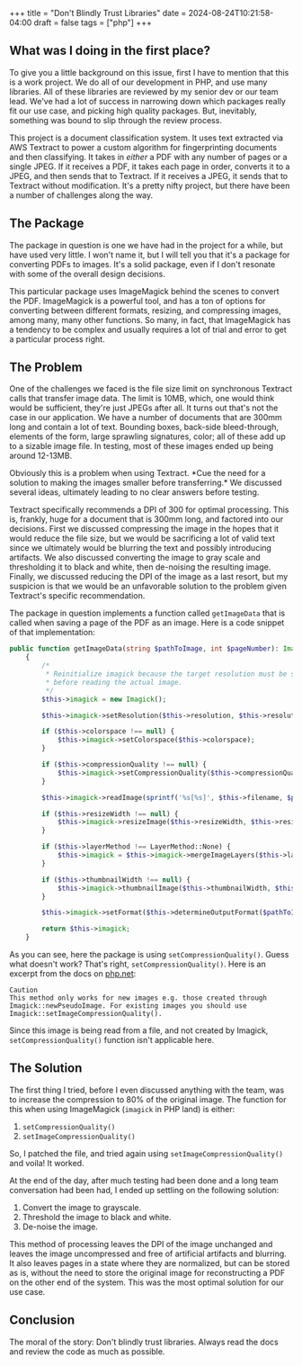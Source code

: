 +++
title = "Don't Blindly Trust Libraries"
date = 2024-08-24T10:21:58-04:00
draft = false
tags = ["php"]
+++

## What was I doing in the first place?

To give you a little background on this issue, first I have to mention that
this is a work project. We do all of our development in PHP, and use many
libraries. All of these libraries are reviewed by my senior
dev or our team lead. We've had a lot of success in narrowing down which
packages really fit our use case, and picking high quality packages.
But, inevitably, something was bound to slip through the review process.

This project is a document classification system. It uses text extracted via
AWS Textract to power a custom algorithm for fingerprinting documents and then
classifying. It takes in _either_ a PDF with any number of pages or a single JPEG.
If it receives a PDF, it takes each page in order, converts it to a JPEG, and
then sends that to Textract. If it receives a JPEG, it sends that to Textract
without modification.
It's a pretty nifty project, but there have been a number of challenges along
the way.

## The Package

The package in question is one we have had in the project for a while, but have
used very little. I won't name it, but I will tell you that it's a package for
converting PDFs to images. It's a solid package, even if I don't resonate with
some of the overall design decisions.

This particular package uses ImageMagick behind the scenes to convert the PDF.
ImageMagick is a powerful tool, and has a ton of options for converting between
different formats, resizing, and compressing images, among many, many other
functions. So many, in fact, that ImageMagick has a tendency to be complex and
usually requires a lot of trial and error to get a particular process right.

## The Problem

One of the challenges we faced is the file size limit on synchronous Textract calls
that transfer image data. The limit is 10MB, which, one would think would
be sufficient, they're just JPEGs after all. It turns out that's not the case in
our application. We have a number of documents that are 300mm long and contain a
lot of text. Bounding boxes, back-side bleed-through, elements of the form,
large sprawling signatures, color; all of these add up to a sizable image file.
In testing, most of these images ended up being around 12-13MB.

Obviously this is a problem when using Textract. \*Cue the need for a solution to
making the images smaller before transferring.\* We discussed
several ideas, ultimately leading to no clear answers before testing.

Textract specifically recommends a DPI of 300 for optimal processing. This is,
frankly, huge for a document that is 300mm long, and factored into our
decisions. First we discussed compressing the image in the hopes that it would
reduce the file size, but we would be sacrificing a lot of valid text since we
ultimately would be blurring the text and possibly introducing artifacts. We
also discussed converting the image to gray scale and thresholding it to black
and white, then de-noising the resulting image. Finally, we discussed reducing
the DPI of the image as a last resort, but my suspicion is that we would be an
unfavorable solution to the problem given Textract's specific recommendation.

The package in question implements a function called `getImageData` that is called when
saving a page of the PDF as an image.
Here is a code snippet of that implementation:

```php
public function getImageData(string $pathToImage, int $pageNumber): Imagick
    {
        /*
         * Reinitialize imagick because the target resolution must be set
         * before reading the actual image.
         */
        $this->imagick = new Imagick();

        $this->imagick->setResolution($this->resolution, $this->resolution);

        if ($this->colorspace !== null) {
            $this->imagick->setColorspace($this->colorspace);
        }

        if ($this->compressionQuality !== null) {
            $this->imagick->setCompressionQuality($this->compressionQuality);
        }

        $this->imagick->readImage(sprintf('%s[%s]', $this->filename, $pageNumber - 1));

        if ($this->resizeWidth !== null) {
            $this->imagick->resizeImage($this->resizeWidth, $this->resizeHeight ?? 0, Imagick::FILTER_POINT, 0);
        }

        if ($this->layerMethod !== LayerMethod::None) {
            $this->imagick = $this->imagick->mergeImageLayers($this->layerMethod->value);
        }

        if ($this->thumbnailWidth !== null) {
            $this->imagick->thumbnailImage($this->thumbnailWidth, $this->thumbnailHeight ?? 0);
        }

        $this->imagick->setFormat($this->determineOutputFormat($pathToImage)->value);

        return $this->imagick;
    }
```

As you can see, here the package is using `setCompressionQuality()`. Guess what
doesn't work? That's right, `setCompressionQuality()`. Here is an excerpt from
the docs on [php.net](https://www.php.net/manual/en/imagick.setcompressionquality.php):

```plaintext
Caution
This method only works for new images e.g. those created through Imagick::newPseudoImage. For existing images you should use Imagick::setImageCompressionQuality().
```

Since this image is being read from a file, and not created by Imagick,
`setCompressionQuality()` function isn't applicable here.

## The Solution

The first thing I tried, before I even discussed anything with the team, was to
increase the compression to 80% of the original image. The function for this
when using ImageMagick (`imagick` in PHP land) is either:

1. `setCompressionQuality()`
1. `setImageCompressionQuality()`

So, I patched the file, and tried again using `setImageCompressionQuality()` and
voila! It worked.

At the end of the day, after much testing had been done and a long team conversation
had been had, I ended up settling on the following solution:

1. Convert the image to grayscale.
1. Threshold the image to black and white.
1. De-noise the image.

This method of processing leaves the DPI of the image unchanged and leaves the
image uncompressed and free of artificial artifacts and blurring. It also leaves
pages in a state where they are normalized, but can be stored as is,
without the need to store the original image for reconstructing a PDF on the other
end of the system. This was the most optimal solution for our use case.

## Conclusion

The moral of the story: Don't blindly trust libraries. Always read the docs and review
the code as much as possible.
